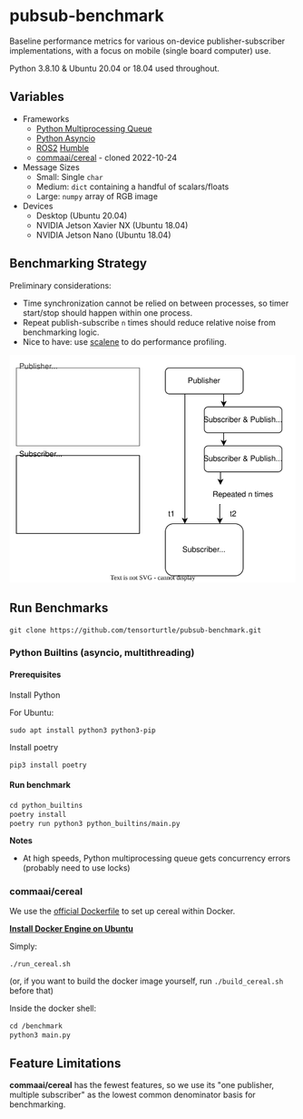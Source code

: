 # pubsub-benchmark
Baseline performance metrics for various on-device publisher-subscriber implementations, with a focus on mobile (single board computer) use.

Python 3.8.10 & Ubuntu 20.04 or 18.04 used throughout.

## Variables

+ Frameworks
   + [Python Multiprocessing Queue](https://docs.python.org/3/library/multiprocessing.html?highlight=multiprocessing%20queue#multiprocessing.Queue)
   + [Python Asyncio](https://docs.python.org/3/library/asyncio.html)
   + [ROS2](https://docs.ros.org/) [Humble](https://docs.ros.org/en/rolling/Releases/Release-Humble-Hawksbill.html#humble-hawksbill-humble)
   + [commaai/cereal](https://github.com/commaai/cereal) - cloned 2022-10-24
+ Message Sizes
   + Small: Single `char`
   + Medium: `dict` containing a handful of scalars/floats
   + Large: `numpy` array of RGB image
+ Devices
  + Desktop (Ubuntu 20.04)
  + NVIDIA Jetson Xavier NX (Ubuntu 18.04)
  + NVIDIA Jetson Nano (Ubuntu 18.04)
  
## Benchmarking Strategy

Preliminary considerations:
+ Time synchronization cannot be relied on between processes, so timer start/stop should happen within one process.
+ Repeat publish-subscribe `n` times should reduce relative noise from benchmarking logic.
+ Nice to have: use [scalene](https://github.com/plasma-umass/scalene) to do performance profiling.

![](strategy.drawio.svg)

## Run Benchmarks

```
git clone https://github.com/tensorturtle/pubsub-benchmark.git
```

### Python Builtins (asyncio, multithreading)

#### Prerequisites 

Install Python

For Ubuntu:
```
sudo apt install python3 python3-pip
```

Install poetry

```
pip3 install poetry
```

#### Run benchmark

```
cd python_builtins
poetry install
poetry run python3 python_builtins/main.py
```

**Notes**
+ At high speeds, Python multiprocessing queue gets concurrency errors (probably need to use locks)

### commaai/cereal

We use the [official Dockerfile](https://github.com/commaai/cereal/blob/master/Dockerfile) to set up cereal within Docker.

[**Install Docker Engine on Ubuntu**](https://docs.docker.com/engine/install/ubuntu/)


Simply:

```
./run_cereal.sh
```

(or, if you want to build the docker image yourself, run `./build_cereal.sh` before that)

Inside the docker shell:
```
cd /benchmark
python3 main.py
```


## Feature Limitations

**commaai/cereal** has the fewest features, so we use its "one publisher, multiple subscriber" as the lowest common denominator basis for benchmarking.


